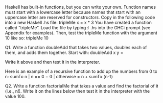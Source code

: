 Haskell has built-in functions, but you can write your own. Function names must start with a lowercase letter because names that start with an uppercase letter are reserved for constructors.
Copy in the following code into a new Haskell .hs file:
tripleMe x = x * 3
You have created a function called “tripleMe”.
Load the file by typing :l <filename>.hs  into the GHCi prompt (see Appendix for examples).
Then, test the tripleMe function with the argument 10 like so: tripleMe 10

Q1. Write a function doubleAdd that takes two values, doubles each of them, and adds them together.
Start with: doubleAdd x y = 

Write it above and then test it in the interpreter.

Here is an example of a recursive function to add up the numbers from 0 to n:
sumTo n
  | n == 0 = 0
  | otherwise = n + sumTo (n-1)

Q2. Write a function factorialMe that takes a value and find the factorial of it (i.e., n!). Write it on the lines below then test it in the interpreter with the value 100. 
